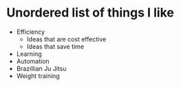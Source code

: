 # Unordered list of things I like
* Efficiency
  * Ideas that are cost effective
  * Ideas that save time
* Learning
* Automation
* Brazillian Ju Jitsu
* Weight training
